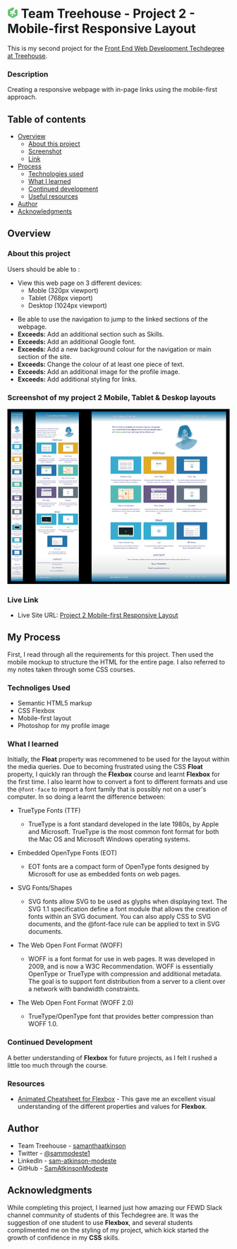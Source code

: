 # ![](img/treehouse.png) Team Treehouse - Project 2 - Mobile-first Responsive Layout

This is my second project for the [Front End Web Development Techdegree at Treehouse](https://teamtreehouse.com/techdegree/front-end-web-development).

### Description
Creating a responsive webpage with in-page links using the mobile-first approach. 

## Table of contents
- [Overview](#overview)
  - [About this project](#about-this-project)
  - [Screenshot](#screenshot)
  - [Link](#links)
- [Process](#my-process) 
  - [Technologies used](#technologies-used) 
  - [What I learned](#what-i-learned) 
  - [Continued development](#continued-development) 
  - [Useful resources](#useful-resources) 
- [Author](#author) 
- [Acknowledgments](#acknowledgments) 

## Overview
  
### About this project
Users should be able to :
* View this web page on 3 different devices:
  * Moble (320px viewport)
  * Tablet (768px vieport)
  * Desktop (1024px viewport)
- Be able to use the navigation to jump to the linked sections of the webpage.
- **Exceeds:** Add an additional section such as Skills.
- **Exceeds:** Add an additional Google font.
- **Exceeds:** Add a new background colour for the navigation or main section of the site.
- **Exceeds:** Change the colour of at least one piece of text.
- **Exceeds:** Add an additional image for the profile image.
- **Exceeds:** Add additional styling for links.
### Screenshot of my project 2 Mobile, Tablet & Deskop layouts
![](img/layouts.jpg)


### Live Link
- Live Site URL: [Project 2 Mobile-first Responsive Layout](https://samatkinsonmodeste.github.io/project-2-treehouse-FEWDtechdegree/)

## My Process
First, I read through all the requirements for this project.
Then used the mobile mockup to structure the HTML for the entire page.
I also referred to my notes taken through some CSS courses. 

### Technoliges Used
- Semantic HTML5 markup
- CSS Flexbox
- Mobile-first layout
- Photoshop for my profile image

### What I learned
Initially, the **Float** property was recommened to be used for the layout within the media queries. Due to becoming frustrated using the CSS **Float** property, I quickly ran through the **Flexbox** course and learnt **Flexbox** for the first time.
I also learnt how to convert a font to different formats and use the ```@font-face``` to import a font family that is possibly not on a user's computer. In so doing a learnt the difference between:
* TrueType Fonts (TTF)
  * TrueType is a font standard developed in the late 1980s, by Apple and Microsoft. TrueType is the most common font format for both the Mac OS and Microsoft Windows operating systems.

* Embedded OpenType Fonts (EOT)
  * EOT fonts are a compact form of OpenType fonts designed by Microsoft for use as embedded fonts on web pages.

* SVG Fonts/Shapes
  * SVG fonts allow SVG to be used as glyphs when displaying text. The SVG 1.1 specification define a font module that allows the creation of fonts within an SVG document. You can also apply CSS to SVG documents, and the @font-face rule can be applied to text in SVG documents.

* The Web Open Font Format (WOFF)

  * WOFF is a font format for use in web pages. It was developed in 2009, and is now a W3C Recommendation. WOFF is essentially OpenType or TrueType with compression and additional metadata. The goal is to support font distribution from a server to a client over a network with bandwidth constraints.

* The Web Open Font Format (WOFF 2.0)

  * TrueType/OpenType font that provides better compression than WOFF 1.0. 

### Continued Development

A better understanding of **Flexbox** for future projects, as I felt I rushed a little too much through the course.


### Resources
- [Animated Cheatsheet for Flexbox](https://www.freecodecamp.org/news/flexbox-the-ultimate-css-flex-cheatsheet/) - This gave me an excellent visual understanding of the different properties and values for **Flexbox**.

## Author
- Team Treehouse - [samanthaatkinson](https://www.teamtreehouse.com/samanthaatkinson)
- Twitter - [@sammodeste1](https://www.twitter.com/@sammodeste1)
- LinkedIn - [sam-atkinson-modeste](https://www.linkedin.com/<<sam-atkinson-modeste>>)
- GitHub - [SamAtkinsonModeste](https://www.github.com/SamAtkinsonModeste)

## Acknowledgments
While completing this project, I learned just how amazing our FEWD Slack channel community of students of this Techdegree are. It was the suggestion of one student to use **Flexbox**, and several students complimented me on the styling of my project, which kick started the growth of confidence in my **CSS** skills.
